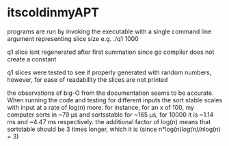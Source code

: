 # itscoldinmyAPT

programs are run by invoking the executable with a single command line argument representing slice size
e.g. ./q1 1000

q1 slice isnt regenerated after first summation since go compiler does not create a constant

q1 slices were tested to see if properly generated with random numbers, however, for ease of readability the slices are not printed



the observations of big-O from the documentation seems to be accurate. When running the code and testing for different inputs the sort stable scales with input at a rate of log(n) more.
for instance, for an x of 100, my computer sorts in ~79 µs and sortsstable for ~165 µs, for 10000 it is ~1.14 ms and ~4.47 ms respectively. the additional factor of log(n) means that sortstable should be 3 times longer, which it is (since n*log(n)*log(n)/n*log(n) = 3)